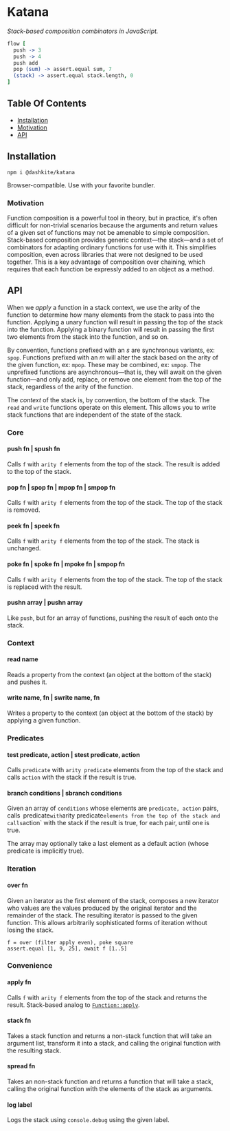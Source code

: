 # Katana

*Stack-based composition combinators in JavaScript.*

```coffeescript
flow [
  push -> 3
  push -> 4
  push add
  pop (sum) -> assert.equal sum, 7
  (stack) -> assert.equal stack.length, 0
]
```

## Table Of Contents

- [Installation](#installation)
- [Motivation](#motivation)
- [API](#api)

## Installation

```
npm i @dashkite/katana
```

Browser-compatible. Use with your favorite bundler.

### Motivation

Function composition is a powerful tool in theory, but in practice, it's often difficult for non-trivial scenarios because the arguments and return values of a given set of functions may not be amenable to simple composition. Stack-based composition provides generic context—the stack—and a set of combinators for adapting ordinary functions for use with it. This simplifies composition, even across libraries that were not designed to be used together. This is a key advantage of composition over chaining, which requires that each function be expressly added to an object as a method.

## API

When we _apply_ a function in a stack context, we use the arity of the function to determine how many elements from the stack to pass into the function. Applying a unary function will result in passing the top of the stack into the function. Applying a binary function will result in passing the first two elements from the stack into the function, and so on.

By convention, functions prefixed with an _s_ are synchronous variants, ex: `spop`. Functions prefixed with an _m_ will alter the stack based on the arity of the given function, ex: `mpop`. These may be combined, ex: `smpop`. The unprefixed functions are asynchronous—that is, they will await on the given function—and only add, replace, or remove one element from the top of the stack, regardless of the arity of the function.

The _context_ of the stack is, by convention, the bottom of the stack. The `read` and `write` functions operate on this element. This allows you to write stack functions that are independent of the state of the stack.

### Core

#### push fn | spush fn

Calls `f` with `arity f` elements from the top of the stack. The result is added to the top of the stack.

#### pop fn | spop fn | mpop fn | smpop fn

Calls  `f` with `arity f` elements from the top of the stack. The top of the stack is removed.

#### peek fn | speek fn

Calls  `f` with `arity f` elements from the top of the stack. The stack is unchanged.

#### poke fn | spoke fn | mpoke fn | smpop fn

Calls  `f` with `arity f` elements from the top of the stack. The top of the stack is replaced with the result.

#### pushn array | pushn array

Like `push`, but for an array of functions, pushing the result of each onto the stack.

### Context

#### read name

Reads a property from the context (an object at the bottom of the stack) and pushes it.

#### write name, fn | swrite name, fn

Writes a property to the context (an object at the bottom of the stack) by applying a given function.

### Predicates

#### test predicate, action | stest predicate, action

Calls  `predicate` with `arity predicate` elements from the top of the stack and calls `action` with the stack if the result is true.

#### branch conditions | sbranch conditions

Given an array of `conditions` whose elements are `predicate, action` pairs, calls` `predicate` with `arity predicate` elements from the top of the stack and calls `action` with the stack if the result is true, for each pair, until one is true.

The array may optionally take a last element as a default action (whose predicate is implicitly true).

### Iteration

#### over fn

Given an iterator as the first element of the stack, composes a new iterator who values are the values produced by the original iterator and the remainder of the stack. The resulting iterator is passed to the given function. This allows arbitrarily sophisticated forms of iteration without losing the stack.

```
f = over (filter apply even), poke square
assert.equal [1, 9, 25], await f [1..5]
```

### Convenience

#### apply fn

Calls  `f` with `arity f` elements from the top of the stack and returns the result. Stack-based analog to [`Function::apply`](https://developer.mozilla.org/en-US/docs/Web/JavaScript/Reference/Global_Objects/Function/apply).


#### stack fn

Takes a stack function and returns a non-stack function that will take an argument list, transform it into a stack, and calling the original function with the resulting stack.

#### spread fn

Takes an non-stack function and returns a function that will take a stack, calling the original function with the elements of the stack as arguments.

#### log label

Logs the stack using `console.debug` using the given label.